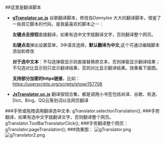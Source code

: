##这里是翻译脚本

* [**gTranslator.uc.js**](https://github.com/defpt/userChromeJs/blob/master/Translator/gTranslator.uc.js) 谷歌翻译脚本，修改自*Dannylee* 大大的翻译脚本，借鉴了一些其它脚本的代码，是我最喜欢的脚本之一：

	**左键点击按钮**直接翻译，如果有选中文字就翻译文字，否则翻译整个网页。

	**右键点击**弹出设置菜单，3中语言选择，**默认翻译为中文**,这个可通过编辑脚本添加和修改

	**对于选中文本**：不勾选弹窗显示则直接替换原文本，否则弹窗显示翻译结果；
		不勾选对比显示则只显示翻译结果，否则对比显示翻译结果。效果看下面图。
	
	**支持部分加密的https链接**，比如：https://userscripts.org/scripts/show/157708

* [**JsTranslator.uc.js**](https://github.com/defpt/userChromeJs/blob/master/Translator/JsTranslator.uc.js)  翻译按钮合集，都是调用小书签包括尚译、谷歌、有道、Dict、Bing、QQ云等划词以及网页翻译

###手势或拖拽调用翻译选中文本:
	gTranslator.selectionTranslation();
###手势翻译，如果有选中文字就翻译文字，否则翻译整个网页。
	gTranslator.ToolBarTranslatorClick();
###手势翻译整个网页：
	gTranslator.pageTranslation();
###效果图：
![gTranslator.png](https://github.com/defpt/userChromeJs/blob/master/Translator/gTranslator.png?raw=true)
![gTranslator2.png](https://github.com/defpt/userChromeJs/blob/master/Translator/gTranslator2.png?raw=true)